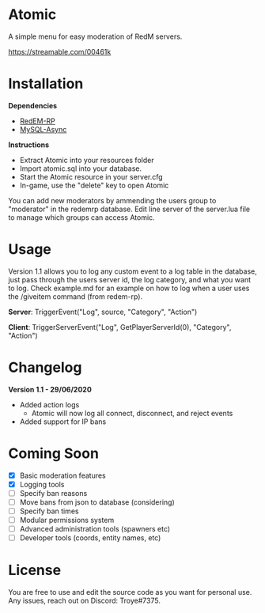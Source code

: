 # Atomic

A simple menu for easy moderation of RedM servers. 

https://streamable.com/00461k

# Installation 

**Dependencies**

- [RedEM-RP](https://github.com/RedEM-RP/redem_roleplay)
- [MySQL-Async](https://github.com/amakuu/mysql-async-temporary/)

**Instructions**

- Extract Atomic into your resources folder
- Import atomic.sql into your database.
- Start the Atomic resource in your server.cfg
- In-game, use the "delete" key to open Atomic

You can add new moderators by ammending the users group to "moderator" in the redemrp database. Edit line server of the server.lua file to manage which groups can access Atomic.

# Usage

Version 1.1 allows you to log any custom event to a log table in the database, just pass through the users server id, the log category, and what you want to log. Check example.md for an example on how to log when a user uses the /giveitem command (from redem-rp).

**Server**: TriggerEvent("Log", source, "Category", "Action")

**Client**: TriggerServerEvent("Log", GetPlayerServerId(0), "Category", "Action")

# Changelog

**Version 1.1 - 29/06/2020**

- Added action logs
  - Atomic will now log all connect, disconnect, and reject events
- Added support for IP bans

# Coming Soon 

- [x] Basic moderation features
- [x] Logging tools
- [ ] Specify ban reasons
- [ ] Move bans from json to database (considering)
- [ ] Specify ban times
- [ ] Modular permissions system
- [ ] Advanced administration tools (spawners etc)
- [ ] Developer tools (coords, entity names, etc)

# License 

You are free to use and edit the source code as you want for personal use. Any issues, reach out on Discord: Troye#7375.
